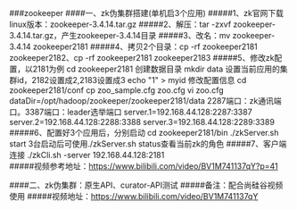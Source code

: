 ###zookeeper
####一、zk伪集群搭建(单机启3个应用)
#####1、zk官网下载linux版本：zookeeper-3.4.14.tar.gz
#####2、解压：tar -zxvf zookeeper-3.4.14.tar.gz，产生zookeeper-3.4.14目录
#####3、改名：mv zookeeper-3.4.14 zookeeper2181
#####4、拷贝2个目录：cp -rf zookeeper2181 zookeeper2182、cp -rf zookeeper2181 zookeeper2183
#####5、修改zk配置，以2181为例
    cd zookeeper2181
    创建数据目录
    mkdir data
    设置当前应用的集群id，2182设置成2,2183设置成3
    echo "1" > myid
    修改配置信息
    cd zookeeper2181/conf
    cp zoo_sample.cfg zoo.cfg
    vi zoo.cfg
        dataDir=/opt/hadoop/zookeeper/zookeeper2181/data
        2287端口：zk通讯端口。3387端口：leader选举端口
        server.1=192.168.44.128:2287:3387
        server.2=192.168.44.128:2288:3388
        server.3=192.168.44.128:2289:3389
#####6、配置好3个应用后，分别启动
    cd zookeeper2181/bin
    ./zkServer.sh start
    3台启动后可使用./zkServer.sh status查看当前zk的角色
#####7、客户端连接
    ./zkCli.sh -server 192.168.44.128:2181                   
#####视频参考地址：https://www.bilibili.com/video/BV1M741137qY?p=41


####二、zk伪集群：原生API、curator-API测试
#####备注：配合尚硅谷视频使用
#####视频地址：https://www.bilibili.com/video/BV1M741137qY



